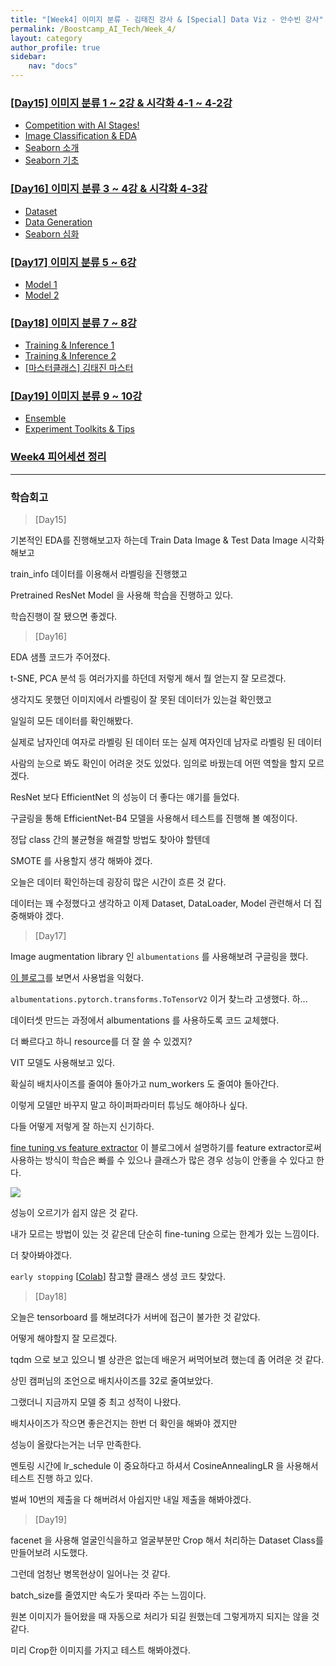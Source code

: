 ```yaml
---
title: "[Week4] 이미지 분류 - 김태진 강사 & [Special] Data Viz - 안수빈 강사"
permalink: /Boostcamp_AI_Tech/Week_4/
layout: category
author_profile: true
sidebar:
    nav: "docs"
---
```


### [[Day15] 이미지 분류 1 ~ 2강 & 시각화 4-1 ~ 4-2강](https://raki-1203.github.io/boostcamp_ai_tech/week_4/README/)

- [Competition with AI Stages!](https://raki-1203.github.io/boostcamp_ai_tech/week_4/01.-Competition-with-AI-Stages!/)
- [Image Classification & EDA](https://raki-1203.github.io/boostcamp_ai_tech/week_4/02.-Image-Classification-&-EDA/)
- [Seaborn 소개](https://raki-1203.github.io/boostcamp_ai_tech/week_4/03.-Seaborn-Intro/)
- [Seaborn 기초](https://raki-1203.github.io/boostcamp_ai_tech/week_4/04.-Seaborn-Basic/)

### [[Day16] 이미지 분류 3 ~ 4강 & 시각화 4-3강](https://raki-1203.github.io/boostcamp_ai_tech/week_4/README/)

- [Dataset](https://raki-1203.github.io/boostcamp_ai_tech/week_4/01.-Dataset/)
- [Data Generation](https://raki-1203.github.io/boostcamp_ai_tech/week_4/02.-Data-Generation/)
- [Seaborn 심화](https://raki-1203.github.io/boostcamp_ai_tech/week_4/03.-Seaborn-deep/)

### [[Day17] 이미지 분류 5 ~ 6강](https://raki-1203.github.io/boostcamp_ai_tech/week_4/README/)

- [Model 1](https://raki-1203.github.io/boostcamp_ai_tech/week_4/01.-Model-1/)
- [Model 2](https://raki-1203.github.io/boostcamp_ai_tech/week_4/02.-Model-2/)

### [[Day18] 이미지 분류 7 ~ 8강](https://raki-1203.github.io/boostcamp_ai_tech/week_4/README/)

- [Training & Inference 1](https://raki-1203.github.io/boostcamp_ai_tech/week_4/01.-Training-&-Inference-1/)
- [Training & Inference 2](https://raki-1203.github.io/boostcamp_ai_tech/week_4/02.-Training-&-Inference-2/)
- [[마스터클래스] 김태진 마스터](https://raki-1203.github.io/boostcamp_ai_tech/week_4/MasterClass-KimTaeJin-Professor/)

### [[Day19] 이미지 분류 9 ~ 10강](https://raki-1203.github.io/boostcamp_ai_tech/week_4/README/)

- [Ensemble](https://raki-1203.github.io/boostcamp_ai_tech/week_4/01.-Ensemble/)
- [Experiment Toolkits & Tips](https://raki-1203.github.io/boostcamp_ai_tech/week_4/02.-Experiment-Toolkits-&-Tips/)

### [Week4 피어세션 정리](https://github.com/raki-1203/Boostcamp_2st_Hot6/tree/main/Meetup-log/week4)

---
### 학습회고

> [Day15]

기본적인 EDA를 진행해보고자 하는데 Train Data Image & Test Data Image 시각화 해보고

train_info 데이터를 이용해서 라벨링을 진행했고

Pretrained ResNet Model 을 사용해 학습을 진행하고 있다.

학습진행이 잘 됐으면 좋겠다.

> [Day16]

EDA 샘플 코드가 주어졌다.

t-SNE, PCA 분석 등 여러가지를 하던데 저렇게 해서 뭘 얻는지 잘 모르겠다.

생각지도 못했던 이미지에서 라벨링이 잘 못된 데이터가 있는걸 확인했고

일일히 모든 데이터를 확인해봤다.

실제로 남자인데 여자로 라벨링 된 데이터 또는 실제 여자인데 남자로 라벨링 된 데이터

사람의 눈으로 봐도 확인이 어려운 것도 있었다. 임의로 바꿨는데 어떤 역할을 할지 모르겠다.

ResNet 보다 EfficientNet 의 성능이 더 좋다는 얘기를 들었다.

구글링을 통해 EfficientNet-B4 모델을 사용해서 테스트를 진행해 볼 예정이다.

정답 class 간의 불균형을 해결할 방법도 찾아야 할텐데

SMOTE 를 사용할지 생각 해봐야 겠다.

오늘은 데이터 확인하는데 굉장히 많은 시간이 흐른 것 같다.

데이터는 꽤 수정했다고 생각하고 이제 Dataset, DataLoader, Model 관련해서 더 집중해봐야 겠다.

> [Day17]

Image augmentation library 인 `albumentations` 를 사용해보려 구글링을 했다.

[이 블로그](https://hoya012.github.io/blog/albumentation_tutorial/)를 보면서 사용법을 익혔다.

`albumentations.pytorch.transforms.ToTensorV2` 이거 찾느라 고생했다. 하...

데이터셋 만드는 과정에서 albumentations 를 사용하도록 코드 교체했다.

더 빠르다고 하니 resource를 더 잘 쓸 수 있겠지?

VIT 모델도 사용해보고 있다.

확실히 배치사이즈를 줄여야 돌아가고 num_workers 도 줄여야 돌아간다.

이렇게 모델만 바꾸지 말고 하이퍼파라미터 튜닝도 해야하나 싶다.

다들 어떻게 저렇게 잘 하는지 신기하다.

[fine tuning vs feature extractor](https://ndb796.tistory.com/552) 이 블로그에서 설명하기를 feature extractor로써 사용하는 방식이 학습은 빠를 수 있으나 클래스가 많은 경우 성능이 안좋을 수 있다고 한다.

![]({{site.url}}/assets/images/2021-08-25-21-57-23.png)

성능이 오르기가 쉽지 않은 것 같다.

내가 모르는 방법이 있는 것 같은데 단순히 fine-tuning 으로는 한계가 있는 느낌이다.

더 찾아봐야겠다.

`early stopping` [[Colab](https://colab.research.google.com/github/sanchit2843/MLBasics/blob/master/IntelClassificationKaggle/Pytorch%20transfer%20learning%20tutorial%20%5B93%25acc%5D.ipynb#scrollTo=6bOxW-Epbi4E)] 참고할 클래스 생성 코드 찾았다.

> [Day18]

오늘은 tensorboard 를 해보려다가 서버에 접근이 불가한 것 같았다.

어떻게 해야할지 잘 모르겠다.

tqdm 으로 보고 있으니 별 상관은 없는데 배운거 써먹어보려 했는데 좀 어려운 것 같다.

상민 캠퍼님의 조언으로 배치사이즈를 32로 줄여보았다.

그랬더니 지금까지 모델 중 최고 성적이 나왔다.

배치사이즈가 작으면 좋은건지는 한번 더 확인을 해봐야 겠지만

성능이 올랐다는거는 너무 만족한다.

멘토링 시간에 lr_schedule 이 중요하다고 하셔서 CosineAnnealingLR 을 사용해서 테스트 진행 하고 있다.

벌써 10번의 제출을 다 해버려서 아쉽지만 내일 제출을 해봐야겠다.

> [Day19]

facenet 을 사용해 얼굴인식을하고 얼굴부분만 Crop 해서 처리하는 Dataset Class를 만들어보려 시도했다.

그런데 엄청난 병목현상이 일어나는 것 같다.

batch_size를 줄였지만 속도가 못따라 주는 느낌이다.

원본 이미지가 들어왔을 때 자동으로 처리가 되길 원했는데 그렇게까지 되지는 않을 것 같다.

미리 Crop한 이미지를 가지고 테스트 해봐야겠다.